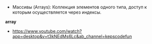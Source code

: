 - Массивы (Arrays): Коллекция элементов одного типа, доступ к которым осуществляется через индексы.

**array**

- https://www.youtube.com/watch?app=desktop&v=t3kNEdMs6Lc&ab_channel=kepscodefun
